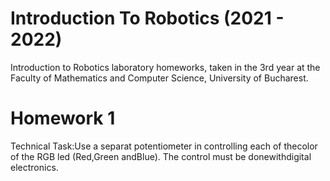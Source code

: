 # Introduction To Robotics (2021 - 2022)

Introduction to Robotics laboratory homeworks, taken in the 3rd year at the Faculty of Mathematics and Computer Science, University of Bucharest.


# Homework 1

Technical Task:Use a separat potentiometer in controlling each of thecolor of the RGB led (Red,Green andBlue).  The control must be donewithdigital electronics.
